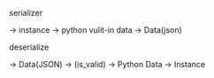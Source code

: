 serializer

-> instance -> python vulit-in data -> Data(json)



deserialize

-> Data(JSON) -> (is_valid) -> Python Data -> Instance